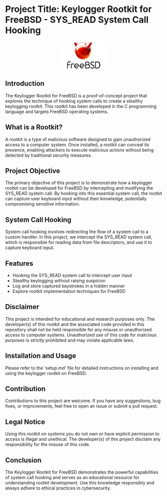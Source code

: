 #  Project Title: Keylogger Rootkit for FreeBSD - SYS_READ System Call Hooking

<p align="center">
  <a href="https://www.freebsd.org/" rel="noopener" target="_blank"><img width="150" src="freeBSDLOGO.webp" alt="FREEBSD logo"></a>
</p>

## Introduction
The Keylogger Rootkit for FreeBSD is a proof-of-concept project that explores the technique of hooking system calls to create a stealthy keylogging rootkit. This rootkit has been developed in the C programming language and targets FreeBSD operating systems.

## What is a Rootkit?
A rootkit is a type of malicious software designed to gain unauthorized access to a computer system. Once installed, a rootkit can conceal its presence, enabling attackers to execute malicious actions without being detected by traditional security measures.

## Project Objective
The primary objective of this project is to demonstrate how a keylogger rootkit can be developed for FreeBSD by intercepting and modifying the SYS_READ system call. By hooking into this essential system call, the rootkit can capture user keyboard input without their knowledge, potentially compromising sensitive information.

## System Call Hooking
System call hooking involves redirecting the flow of a system call to a custom handler. In this project, we intercept the SYS_READ system call, which is responsible for reading data from file descriptors, and use it to capture keyboard input.

## Features
- Hooking the SYS_READ system call to intercept user input
- Stealthy keylogging without raising suspicion
- Log and store captured keystrokes in a hidden manner
- Explore rootkit implementation techniques for FreeBSD

## Disclaimer
This project is intended for educational and research purposes only.
The developer(s) of this rootkit and the associated code provided in this repository shall not be held responsible for any misuse or unauthorized access to computer systems. Unauthorized use of this code for malicious purposes is strictly prohibited and may violate applicable laws.

## Installation and Usage
Please refer to the 'setup.md' file for detailed instructions on installing and using the keylogger rootkit on FreeBSD.

## Contribution
Contributions to this project are welcome. If you have any suggestions, bug fixes, or improvements, feel free to open an issue or submit a pull request.

## Legal Notice
Using this rootkit on systems you do not own or have explicit permission to access is illegal and unethical. The developer(s) of this project disclaim any responsibility for the misuse of this code.

## Conclusion
The Keylogger Rootkit for FreeBSD demonstrates the powerful capabilities of system call hooking and serves as an educational resource for understanding rootkit development. Use this knowledge responsibly and always adhere to ethical practices in cybersecurity.